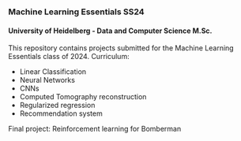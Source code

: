 ### Machine Learning Essentials SS24
#### University of Heidelberg - Data and Computer Science M.Sc.

This repository contains projects submitted for the Machine Learning Essentials class of 2024.
Curriculum:
- Linear Classification
- Neural Networks
- CNNs
- Computed Tomography reconstruction
- Regularized regression
- Recommendation system

Final project: Reinforcement learning for Bomberman